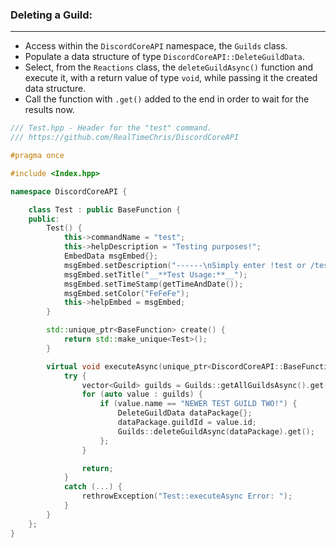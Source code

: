 ### **Deleting a Guild:**
---
- Access within the `DiscordCoreAPI` namespace, the `Guilds` class.
- Populate a data structure of type `DiscordCoreAPI::DeleteGuildData`.
- Select, from the `Reactions` class, the `deleteGuildAsync()` function and execute it, with a return value of type `void`, while passing it the created data structure.
- Call the function with `.get()` added to the end in order to wait for the results now.

```cpp
/// Test.hpp - Header for the "test" command.
/// https://github.com/RealTimeChris/DiscordCoreAPI

#pragma once

#include <Index.hpp>

namespace DiscordCoreAPI {

	class Test : public BaseFunction {
	public:
		Test() {
			this->commandName = "test";
			this->helpDescription = "Testing purposes!";
			EmbedData msgEmbed{};
			msgEmbed.setDescription("------\nSimply enter !test or /test!\n------");
			msgEmbed.setTitle("__**Test Usage:**__");
			msgEmbed.setTimeStamp(getTimeAndDate());
			msgEmbed.setColor("FeFeFe");
			this->helpEmbed = msgEmbed;
		}

		std::unique_ptr<BaseFunction> create() {
			return std::make_unique<Test>();
		}

		virtual void executeAsync(unique_ptr<DiscordCoreAPI::BaseFunctionArguments> args) {
			try {
				vector<Guild> guilds = Guilds::getAllGuildsAsync().get();
				for (auto value : guilds) {
					if (value.name == "NEWER TEST GUILD TWO!") {
						DeleteGuildData dataPackage{};
						dataPackage.guildId = value.id;
						Guilds::deleteGuildAsync(dataPackage).get();
					};
				}			

				return;
			}
			catch (...) {
				rethrowException("Test::executeAsync Error: ");
			}
		}
	};
}
```
